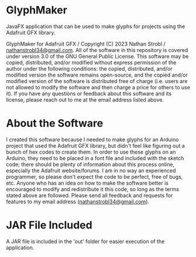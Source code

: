 # GlyphMaker
JavaFX application that can be used to make glyphs for projects using the Adafruit GFX library. 

GlyphMaker for Adafruit GFX / Copyright (C) 2023 Nathan Strobl / nathanstrobl34@gmail.com. All of the software in this repository is covered under version 3.0 of the GNU General Public License. This software may be copied, distributed, and/or modified without express permission of the author under the following conditions: the copied, distributed, and/or modified version the software remains open-source, and the copied and/or modified version of the software is distributed free of charge (i.e. users are not allowed to modify the software and then charge a price for others to use it). If you have any questions or feedback about this software and its license, please reach out to me at the email address listed above.

About the Software
====================================================
I created this software because I needed to make glyphs for an Arduino project that used the Adafruit GFX library, but didn't feel like figuring out a bunch of hex codes to create them.
In order to use these glyphs on an Arduino, they need to be placed in a font file and included with the sketch code; there should be plenty of information about this process online, especially the Adafruit website/forums. 
I am in no way an experienced programmer, so please don't expect the code to be perfect, free of bugs, etc.
Anyone who has an idea on how to make the software better is encouraged to modify and redistribute it this code, so long as the terms stated above are followed. 
Please send all feedback and requests for features to my email address (nathanstrobl34@gmail.com).

JAR File Included
====================================================
A JAR file is included in the 'out' folder for easier execution of the application. 
